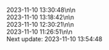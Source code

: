 2023-11-10 13:30:48\n\n  
2023-11-10 13:18:42\n\n  
2023-11-10 12:30:21\n\n  
2023-11-10 11:26:51\n\n  
Next update: 2023-11-10 13:54:48
